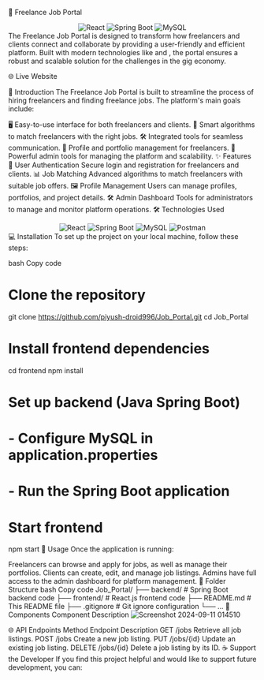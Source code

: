 🚀 Freelance Job Portal
<div align="center"> <img src="https://img.shields.io/badge/React-61DAFB?logo=react&logoColor=white&style=for-the-badge" alt="React"> <img src="https://img.shields.io/badge/Spring%20Boot-6DB33F?logo=spring-boot&logoColor=white&style=for-the-badge" alt="Spring Boot"> <img src="https://img.shields.io/badge/MySQL-4479A1?logo=mysql&logoColor=white&style=for-the-badge" alt="MySQL"> </div>
The Freelance Job Portal is designed to transform how freelancers and clients connect and collaborate by providing a user-friendly and efficient platform. Built with modern technologies like
and
, the portal ensures a robust and scalable solution for the challenges in the gig economy.

🌐 Live Website

🌟 Introduction
The Freelance Job Portal is built to streamline the process of hiring freelancers and finding freelance jobs. The platform's main goals include:

🖥️ Easy-to-use interface for both freelancers and clients.
🤖 Smart algorithms to match freelancers with the right jobs.
🛠️ Integrated tools for seamless communication.
📁 Profile and portfolio management for freelancers.
🚀 Powerful admin tools for managing the platform and scalability.
✨ Features
🔐 User Authentication	Secure login and registration for freelancers and clients.
📊 Job Matching	Advanced algorithms to match freelancers with suitable job offers.
🖼️ Profile Management	Users can manage profiles, portfolios, and project details.
🛠️ Admin Dashboard	Tools for administrators to manage and monitor platform operations.
🛠️ Technologies Used
<div align="center"> <img src="https://img.shields.io/badge/React-61DAFB?logo=react&logoColor=white&style=for-the-badge" alt="React"> <img src="https://img.shields.io/badge/Spring%20Boot-6DB33F?logo=spring-boot&logoColor=white&style=for-the-badge" alt="Spring Boot"> <img src="https://img.shields.io/badge/MySQL-4479A1?logo=mysql&logoColor=white&style=for-the-badge" alt="MySQL"> <img src="https://img.shields.io/badge/Postman-FF6C37?logo=postman&logoColor=white&style=for-the-badge" alt="Postman"> </div>
💻 Installation
To set up the project on your local machine, follow these steps:

bash
Copy code
# Clone the repository
git clone https://github.com/piyush-droid996/Job_Portal.git
cd Job_Portal

# Install frontend dependencies
cd frontend
npm install

# Set up backend (Java Spring Boot)
# - Configure MySQL in application.properties
# - Run the Spring Boot application

# Start frontend
npm start
🧭 Usage
Once the application is running:

Freelancers can browse and apply for jobs, as well as manage their portfolios.
Clients can create, edit, and manage job listings.
Admins have full access to the admin dashboard for platform management.
📁 Folder Structure
bash
Copy code
Job_Portal/
├── backend/                # Spring Boot backend code
├── frontend/               # React.js frontend code
├── README.md               # This README file
├── .gitignore              # Git ignore configuration
└── ...
🧩 Components
Component	Description
![Screenshot 2024-09-11 014510](https://github.com/user-attachments/assets/4f735059-9aa9-49ac-a210-7f9c0dec1c77)

🌐 API Endpoints
Method	Endpoint	Description
GET	/jobs	Retrieve all job listings.
POST	/jobs	Create a new job listing.
PUT	/jobs/{id}	Update an existing job listing.
DELETE	/jobs/{id}	Delete a job listing by its ID.
☕ Support the Developer
If you find this project helpful and would like to support future development, you can:
